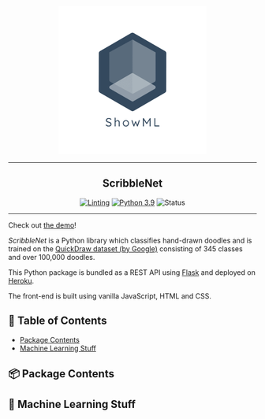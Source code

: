 <p align="center">
    <img height=300 src="https://raw.githubusercontent.com/hasnainroopawalla/ShowML/master/static/images/showml.png" alt="ScribbleNet Logo">
</p>

---

<h2 align="center">ScribbleNet</h2>

<div align="center">

[![Linting](https://github.com/hasnainroopawalla/ScribbleNet/actions/workflows/linting.yml/badge.svg)](https://github.com/hasnainroopawalla/ScribbleNet/actions/workflows/linting.yml)
[![Python 3.9](https://img.shields.io/badge/python-3.9-blue.svg)](https://www.python.org/downloads/release/python-390/)
![Status](https://img.shields.io/badge/status-stable-green.svg)
</div>

---

Check out [the demo](https://www.hasnainr.com/projects/scribblenet.html#demonstration)!

<i>ScribbleNet</i> is a Python library which classifies hand-drawn doodles and is trained on the [QuickDraw dataset (by Google)](https://github.com/googlecreativelab/quickdraw-dataset) consisting of 345 classes and over 100,000 doodles.

This Python package is bundled as a REST API using [Flask](https://flask.palletsprojects.com/en/2.0.x/) and deployed on [Heroku](https://www.heroku.com/).

The front-end is built using vanilla JavaScript, HTML and CSS.

## 📝 Table of Contents

- [Package Contents](#contents)
- [Machine Learning Stuff](#ml)


## 📦 Package Contents <a name = "contents"></a>

<!-- - ### Models
Linear
  - Linear Regression (`showml.linear_model.regression.LinearRegression`)
  - Logistic Regression (`showml.linear_model.regression.LogisticRegression`)

- Non-Linear
  - Sequential (`showml.deep_learning.model.Sequential`) -->


## 🧮 Machine Learning Stuff <a name = "ml"></a>

<!--


# ScribbleNet - Play Store (Android)

Download the Android App here: https://play.google.com/store/apps/details?id=doodle.classifier


# ScribbleNet

The notebook includes downloading the classes.txt file as well as the entire dataset of 'Quick Draw' images

The 100_classes.txt consists of 100 common classes (a subset of the 345 original classes)

The number of images used per class is limited to 16000 to increase training speed

With my architecture I achieved a Validation Accuracy of 96%


# Instructions to train the model:

Run the Doodle.ipynb on Google Colab (GPU for more disk memory)

# Instructions for Flask:
In the command prompt:
```
python run.py
```
Now, Navigate to 'localhost:5000' on your browser

# Android App:

Cup:

![Cup](https://github.com/hasnainroopawalla/ScribbleNet/blob/master/images/cup.gif)

Envelope:

![Envelope](https://github.com/hasnainroopawalla/Doodle-Classifier/blob/master/images/envelope.gif)

T-shirt:

![Tshirt](https://github.com/hasnainroopawalla/Doodle-Classifier/blob/master/images/tshirt.gif)

# Flask App:

Suitcase:

![Suitcase](https://github.com/hasnainroopawalla/Doodle-Classifier/blob/master/images/suitcase.gif)

Headphones:

![Headphones](https://github.com/hasnainroopawalla/Doodle-Classifier/blob/master/images/headphones.gif)

Lightning:

![Lightning](https://github.com/hasnainroopawalla/Doodle-Classifier/blob/master/images/lightning.gif)


 -->
